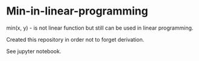# Min-in-linear-programming
min(x, y) - is not linear function but still can be used in linear programming.

Created this repository in order not to forget derivation.

See  jupyter notebook.